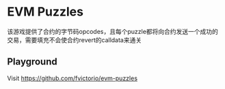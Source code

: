 # EVM Puzzles

该游戏提供了合约的字节码opcodes，且每个puzzle都将向合约发送一个成功的交易，需要填充不会使合约revert的calldata来通关

## Playground
Visit https://github.com/fvictorio/evm-puzzles



